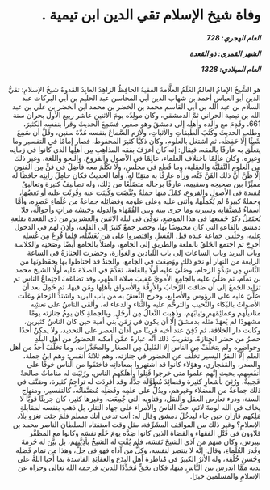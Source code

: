 <h1 dir="rtl">وفاة شيخ الإسلام تقي الدين ابن تيمية .</h1>

<h5 dir="rtl">العام الهجري:  728

الشهر القمري: ذو القعدة

العام الميلادي: 1328</h5>

<p dir="rtl">هو الشَّيخُ الإمامُ العالمُ العَلَمُ العلَّامةُ الفقيهُ الحافِظُ الزاهِدُ العابِدُ القدوةُ شيخُ الإسلامِ: تقيُّ الدين أبو العباس أحمد بن شهاب الدين أبي المحاسن عبد الحليم بن أبي البركات عبد السلام بن عبد الله بن أبي القاسم محمد بن الخضر بن محمد ابن الخضر بن علي بن عبد الله بن تيمية الحراني ثمَّ الدمشقي، وكان مولِدُه يومَ الاثنين عاشر ربيع الأول بحران سنة 661، وقَدِمَ مع والده وأهلِه إلى دمشقَ وهو صغير، فسَمِعَ الحديثَ وقرأ بنفسِه الكثيرَ، وطلب الحديثَ وكُتُبَ الطبقاتِ والأثباتِ، ولازم السَّماعَ بنفسه مُدَّةَ سنين، وقَلَّ أن سَمِعَ شَيئًا إلَّا حَفِظَه، ثم اشتغل بالعلومِ، وكان ذكيًّا كثيرَ المحفوظ، فصار إمامًا في التفسير وما يتعلَّق به عارفًا بالفقه، فيقال: إنه كان أعرَفَ بفقه المذاهِبِ مِن أهلِها الذي كانوا في زمانِه وغيره، وكان عالِمًا باختلاف العلماء، عالِمًا في الأصول والفروعِ، والنحو واللغة، وغير ذلك من العلوم النَّقليَّة والعقلية، وما قُطع في مجلسٍ، ولا تكَلَّمَ معه فاضِلٌ في فنٍّ مِن الفنونِ إلَّا ظَنَّ أنَّ ذلك الفَنَّ فَنُّه، ورآه عارفًا به متقِنًا له، وأما الحديثُ فكان حامِلَ رايتِه حافظًا له مميِّزًا بين صحيحِه وسقيمِه، عارفًا برجاله متضَلِّعًا من ذلك، وله تصانيفُ كثيرة وتعاليقُ مُفيدة في الأصولِ والفروع، كمُلَ منها جملةٌ وبُيِّضَت وكُتِبَت عنه وقُرِئَت عليه أو بَعضُها، وجملةٌ كبيرةٌ لم يُكمِلْها، وأثنى عليه وعلى علومِه وفضائِلِه جماعةٌ من عُلَماءِ عَصرِه، وأمَّا أسماءُ مُصَنَّفاتِه وسيرته وما جرى بينه وبين الفُقَهاءِ والدولة وحَبسُه مراتٍ وأحوالُه، فلا يُحتَمَلُ ذِكرُ جَميعِها في هذا الموضِعِ، توفِّيَ في ليلة الاثنين والعشرين من ذي القعدة بقلعةِ دمشق بالقاعةِ التي كان محبوسًا بها، وحضر جمعٌ كثيرٌ إلى القلعة، وأُذِنَ لهم في الدخول عليه، وجَلَس جماعة عنده قبل الغُسلِ واقتصروا على مَن يُغَسِّلُه، فلما فُرِغَ مِن غُسلِه أُخرِجَ ثم اجتمع الخَلقُ بالقلعة والطريقِ إلى الجامعِ، وامتلأ بالجامع أيضًا وصَحنِه والكلاسة وباب البريد وباب الساعات إلى باب اللبادين والغوارة، وحضرت الجنازةُ في الساعة الرابعة من النهار أو نحو ذلك ووُضِعَت في الجامع، والجندُ قد احتاطوا بها يحفَظونَها من النَّاسِ مِن شِدَّة الزحام، وصُلِّيَ عليه أولًا بالقلعة، تقدَّمَ في الصلاة عليه أولًا الشيخ محمد بن تمام، ثم صُلِّيَ عليه بالجامِعِ الأمويِّ عَقيبَ صلاة الظهر، وقد تضاعَفَ اجتِماعُ الناس ثم تزايد الجَمعُ إلى أن ضاقت الرِّحابُ والأزِقَّة والأسواق بأهلِها ومَن فيها، ثم حُمِلَ بعد أن صُلِّيَ عليه على الرؤوس والأصابع، وخرج النَّعشُ به من باب البريد واشتدَّ الزحامُ وعَلَت الأصواتُ بالبُكاء والنَّحيب والترحُّم عليه والثَّناء والدعاء له، وألقى الناسُ على نعشِه مناديلَهم وعمائِمَهم وثيابَهم، وذهبت النِّعالُ مِن أرجُلٍ, وبالجملةِ كان يومُ جنازته يومًا مشهودًا لم يُعهَدْ مثلُه بدمشقَ إلَّا أن يكون في زمَنِ بني أمية حين كان الناسُ كثيرين، وكانت دار الخلافة، ثم دُفِنَ عند أخيه قريبًا من أذان العصر على التحديد، ولا يمكِنُ أحدًا حصرُ من حضر الجِنازةَ، وتقريبُ ذلك أنَّه عبارةٌ عمَّن أمكنه الحضورُ من أهل البلَدِ وحواضِرِه ولم يتخلَّفْ مِن الناس إلا القَليلُ مِن الصغار والمخَدَّرات، وما تخلَّفَ أحدٌ من أهل العلمِ إلَّا النفرُ اليسير تخلَّف عن الحضور في جنازته، وهم ثلاثةُ أنفس: وهم ابنُ جملة، والصدر، والقفجاري، وهؤلاء كانوا قد اشتهروا بمعاداتِه فاختَفَوا من الناس خوفًا على أنفُسِهم، بحيث إنَّهم علموا متى خرجوا قُتِلوا وأهلَكَهم الناس، ورُئيَت له مناماتٌ صالحةٌ عَجيبةٌ، ورُثِيَ بأشعارٍ كثيرة وقصائِدَ مُطَوَّلة جدًّا، وقد أُفرِدَت له تراجِمُ كثيرة، وصَنَّف في ذلك جماعةٌ من الفضلاء وغيرهم، ويدُلُّ على علمِه وفَضلِه مُصَنَّفاتُه، كالتفسير، ومنهاج السنة، ودرء تعارض العقل والنقل، وفتاويه التي جُمِعَت، وغيرها كثير، كان جريئًا قويًّا لا يخاف في الله لومةَ لائم، حثَّ الناسَ والأمراء على جهاد التتار، بل ذهب بنفسه لمقابلةِ مَلِكهم قازان حين جاء ليدخُلَ دمشق وقال له: أنت تدعي أنك مسلم فلمَ جئت تغزو بلاد الإسلامِ؟ وغير ذلك من المواقف المشَرِّفة، مثل وقت استفتاه السلطان الناصر محمد بن قلاوون في قَتْلِ الفقهاء والقضاة الذين كانوا ضِدَّه يومَ خَلَع نفسَه وكانوا مع المظفَّر بيبرس، وكان منهم من آذى الشيخَ نَفسَه، فلم يُفْتِ له الشيخُ بأذِيَّتِهم، بل بيَّنَ له حُرمةَ وقَدرَ العُلَماءِ، وقال: إنَّه لا ينتصر لنفسِه، وكلُّ من آذاه فهو في حِلٍّ، وهذا من تمامِ فَضلِه وحُسنِ خُلُقِه، وله الأثرُ الكبيرُ في مُناظرة أهلِ البِدَع والعقائِدِ الفاسدة بما أحيا اللهُ على يديه ممَّا اندرس بين النَّاسِ منها، فكان بحَقٍّ مُجَدِّدًا للدين، فرحمه الله تعالى وجزاه عن الإسلامِ والمسلمين خيرًا.</p></br>
